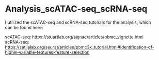 # Analysis_scATAC-seq_scRNA-seq

I utilized the scATAC-seq and scRNA-seq tutorials for the analysis, which can be found here:

scATAC-seq: https://stuartlab.org/signac/articles/pbmc_vignette.html
scRNA-seq: https://satijalab.org/seurat/articles/pbmc3k_tutorial.html#identification-of-highly-variable-features-feature-selection

